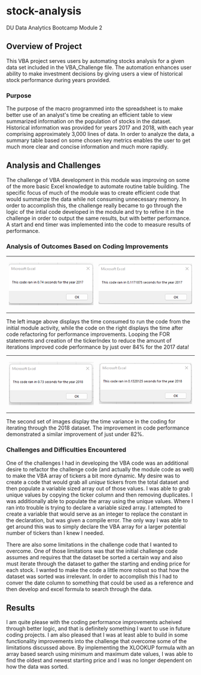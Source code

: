 # stock-analysis
DU Data Analytics Bootcamp Module 2

## Overview of Project
This VBA project serves users by automating stocks analysis for a given data set included in the VBA_Challenge file. The automation enhances user ability to make investment decisions by giving users a view of historical stock performance during years provided.

### Purpose
The purpose of the macro programmed into the spreadsheet is to make better use of an analyst's time be creating an efficient table to view summarized information on the population of stocks in the dataset. Historical information was provided for years 2017 and 2018, with each year comprising approximately 3,000 lines of data. In order to analyze the data, a summary table based on some chosen key metrics enables the user to get much more clear and concise information and much more rapidly.

## Analysis and Challenges
The challenge of VBA development in this module was improving on some of the more basic Excel knowledge to automate routine table building. The specific focus of much of the module was to create efficient code that would summarize the data while not consuming unnecessary memory. In order to accomplish this, the challenge really became to go through the logic of the intial code developed in the module and try to refine it in the challenge in order to output the same results, but with better performance. A start and end timer was implemented into the code to measure results of performance.

### Analysis of Outcomes Based on Coding Improvements
<TABLE align="center" CELLSPACING="20">
<TR>
<TD><p align="center">
    <img src="https://github.com/cb19weber/stock-analysis/blob/main/resources/Module_Green_Stocks_2017.png" />
    </p></TD>
<TD><p align="center">
    <img src="https://github.com/cb19weber/stock-analysis/blob/main/resources/VBA_Challenge_2017.png" />
    </p></TD>
</TR>
</TABLE>
The left image above displays the time consumed to run the code from the initial module activity, while the code on the right displays the time after code refactoring for performance improvements. Looping the FOR statements and creation of the tickerIndex to reduce the amount of iterations improved code performance by just over 84% for the 2017 data!
<p></p>
<TABLE align="center" CELLSPACING="20">
<TR>
<TD><p align="center">
    <img src="https://github.com/cb19weber/stock-analysis/blob/main/resources/Module_Green_Stocks_2018.png" />
    </p></TD>
<TD><p align="center">
    <img src="https://github.com/cb19weber/stock-analysis/blob/main/resources/VBA_Challenge_2018.png" />
    </p></TD>
</TR>
</TABLE>
The second set of images display the time variance in the coding for iterating through the 2018 dataset. The improvement in code performance demonstrated a similar improvement of just under 82%.

### Challenges and Difficulties Encountered
<p>One of the challenges I had in developing the VBA code was an additional desire to refactor the challenge code (and actually the module code as well) to make the VBA array of tickers a bit more dynamic. My desire was to create a code that would grab all <i>unique</i> tickers from the total dataset and then populate a variable sized array out of those values. I was able to grab unique values by copying the ticker column and then removing duplicates. I was additionally able to populate the array using the unique values. Where I ran into trouble is trying to declare a variable sized array. I attempted to create a variable that would serve as an integer to replace the constant in the declaration, but was given a compile error. The only way I was able to get around this was to simply declare the VBA array for a larger potential number of tickers than I knew I needed.</p>
<p>There are also some limitations in the challenge code that I wanted to overcome. One of those limitations was that the initial challenge code assumes and requires that the dataset be sorted a certain way and also must iterate through the dataset to gather the starting and ending price for each stock. I wanted to make the code a little more robust so that how the dataset was sorted was irrelevant. In order to accomplish this I had to conver the date column to something that could be used as a reference and then develop and excel formula to search through the data.</p>

## Results
I am quite please with the coding performance improvements acheived through better logic, and that is definitely something I want to use in future coding projects. I am also pleased that I was at least able to build in some functionality improvements into the challenge that overcome some of the limitations discussed above. By implementing the XLOOKUP formula with an array based search using minimum and maximum date values, I was able to find the oldest and newest starting price and I was no longer dependent on how the data was sorted.